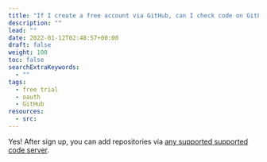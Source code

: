 ```yaml
---
title: "If I create a free account via GitHub, can I check code on GitLab or Bitbucket servers?"
description: ""
lead: ""
date: 2022-01-12T02:48:57+00:00
draft: false
weight: 100
toc: false
searchExtraKeywords:
  - ""
tags:
  - free trial
  - oauth
  - GitHub
resources:
  - src:
---
```


Yes! After sign up, you can add repositories via [any supported supported code server](https://docs.blubracket.com/how-to/code-servers/add-code-servers/).
